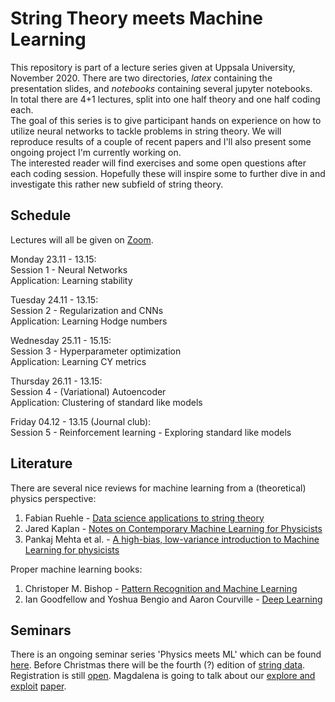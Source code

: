 # String Theory meets Machine Learning

This repository is part of a lecture series given at Uppsala University, November 2020.
There are two directories, *latex* containing the presentation slides, and *notebooks* containing several jupyter notebooks.  
In total there are 4+1 lectures, split into one half theory and one half coding each.  
The goal of this series is to give participant hands on experience on how to utilize neural networks to tackle problems in string theory. We will reproduce results of a couple of recent papers and I'll also present some ongoing project I'm currently working on.  
The interested reader will find exercises and some open questions after each coding session. Hopefully these will inspire some to further dive in and investigate this rather new subfield of string theory.

## Schedule

Lectures will all be given on [Zoom](https://uu-se.zoom.us/j/8094988349).

Monday 23.11 - 13.15:  
Session 1 - Neural Networks  
Application: Learning stability

Tuesday 24.11 - 13.15:  
Session 2 - Regularization and CNNs  
Application: Learning Hodge numbers

Wednesday 25.11 - 15.15:  
Session 3 - Hyperparameter optimization  
Application: Learning CY metrics

Thursday 26.11 - 13.15:  
Session 4 - (Variational) Autoencoder  
Application: Clustering of standard like models

Friday 04.12 - 13.15 (Journal club):  
Session 5 - Reinforcement learning - Exploring standard like models

## Literature

There are several nice reviews for machine learning from a (theoretical) physics perspective:

1. Fabian Ruehle - [Data science applications to string theory](https://inspirehep.net/literature/1779782)
2. Jared Kaplan - [Notes on Contemporary Machine Learning for Physicists](https://sites.krieger.jhu.edu/jared-kaplan/files/2019/04/ContemporaryMLforPhysicists.pdf)
3. Pankaj Mehta et al. - [A high-bias, low-variance introduction to Machine Learning for physicists](https://arxiv.org/pdf/1803.08823.pdf)

Proper machine learning books:

1. Christoper M. Bishop - [Pattern Recognition and Machine Learning](https://www.microsoft.com/en-us/research/publication/pattern-recognition-machine-learning/)
2. Ian Goodfellow and Yoshua Bengio and Aaron Courville - [Deep Learning](https://www.deeplearningbook.org/)

## Seminars

There is an ongoing seminar series 'Physics meets ML' which can be found [here](http://physicsmeetsml.org/). Before Christmas there will be the fourth (?) edition of [string data](https://indico.cern.ch/event/958074/). Registration is still [open](https://indico.cern.ch/event/958074/registrations/64758/). Magdalena is going to talk about our [explore and exploit](https://github.com/robin-schneider/gymCICY) [paper](https://arxiv.org/abs/2003.04817).
